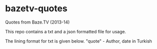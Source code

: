 bazetv-quotes
=========================
Quotes from Baze.TV (2013-14)

This repo contains a txt and a json formatted file for usage.

The lining format for txt is given below.
        "quote" - Author, date in Turkish
